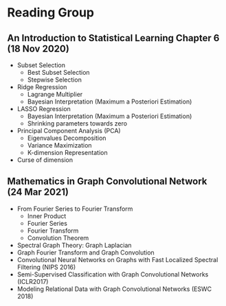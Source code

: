 # Reading Group
## An Introduction to Statistical Learning Chapter 6 (18 Nov 2020)
* Subset Selection
  * Best Subset Selection
  * Stepwise Selection
* Ridge Regression
  * Lagrange Multiplier
  * Bayesian Interpretation (Maximum a Posteriori Estimation)
* LASSO Regression
  * Bayesian Interpretation (Maximum a Posteriori Estimation)
  * Shrinking parameters towards zero
* Principal Component Analysis (PCA)
  * Eigenvalues Decomposition
  * Variance Maximization
  * K-dimension Representation
* Curse of dimension
## Mathematics in Graph Convolutional Network (24 Mar 2021)
* From Fourier Series to Fourier Transform
  * Inner Product
  * Fourier Series
  * Fourier Transform
  * Convolution Theorem
* Spectral Graph Theory: Graph Laplacian
* Graph Fourier Transform and Graph Convolution
* Convolutional Neural Networks on Graphs with Fast Localized Spectral Filtering (NIPS 2016)
* Semi-Supervised Classification with Graph Convolutional Networks (ICLR2017)
* Modeling Relational Data with Graph Convolutional Networks (ESWC 2018)
